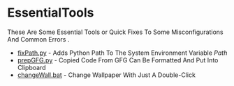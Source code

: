 # EssentialTools
These Are Some Essential Tools or Quick Fixes To Some Misconfigurations And Common Errors .

- [fixPath.py](/fixPath.py) - Adds Python Path To The System Environment Variable *Path*
- [prepGFG.py](/prepGFG.py) - Copied Code From GFG Can Be Formatted And Put Into Clipboard
- [changeWall.bat](/changeWall.bat) - Change Wallpaper With Just A Double-Click
